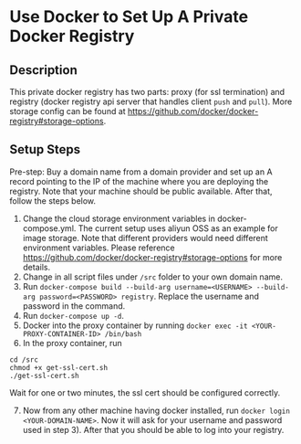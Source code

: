 # Use Docker to Set Up A Private Docker Registry

## Description

This private docker registry has two parts: proxy (for ssl termination) and registry (docker registry api server that handles client `push` and `pull`).  More storage config can be found at https://github.com/docker/docker-registry#storage-options.

## Setup Steps

Pre-step: Buy a domain name from a domain provider and set up an A record pointing to the IP of the machine where you are deploying the registry. Note that your machine should be public available. After that, follow the steps below.

1) Change the cloud storage environment variables in docker-compose.yml. The current setup uses aliyun OSS as an example for image storage. Note that different providers would need different environment variables. Please reference https://github.com/docker/docker-registry#storage-options for more details. 
2) Change <DOMAIN-NAME> in all script files under `/src` folder to your own domain name.
3) Run `docker-compose build --build-arg username=<USERNAME> --build-arg password=<PASSWORD> registry`. Replace the username and password in the command. 
4) Run `docker-compose up -d`.
5) Docker into the proxy container by running `docker exec -it <YOUR-PROXY-CONTAINER-ID> /bin/bash`
6) In the proxy container, run 
```
cd /src
chmod +x get-ssl-cert.sh
./get-ssl-cert.sh
```
Wait for one or two minutes, the ssl cert should be configured correctly.

7) Now from any other machine having docker installed, run `docker login <YOUR-DOMAIN-NAME>`. Now it will ask for your username and password used in step 3). After that you should be able to log into your registry.
